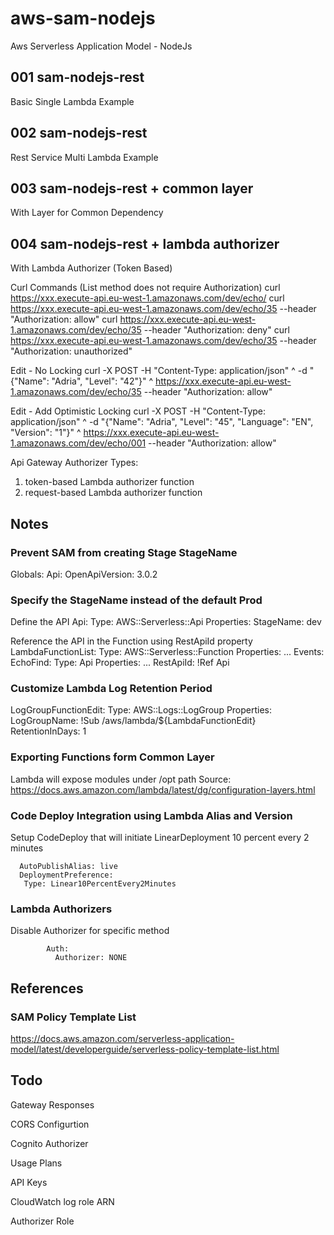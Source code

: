 # aws-sam-nodejs
Aws Serverless Application Model - NodeJs

## 001 sam-nodejs-rest

Basic Single Lambda Example

## 002 sam-nodejs-rest

Rest Service Multi Lambda Example

## 003 sam-nodejs-rest + common layer

With Layer for Common Dependency

## 004 sam-nodejs-rest + lambda authorizer

With Lambda Authorizer (Token Based)

Curl Commands (List method does not require Authorization)
curl https://xxx.execute-api.eu-west-1.amazonaws.com/dev/echo/
curl https://xxx.execute-api.eu-west-1.amazonaws.com/dev/echo/35 --header "Authorization: allow"
curl https://xxx.execute-api.eu-west-1.amazonaws.com/dev/echo/35 --header "Authorization: deny"
curl https://xxx.execute-api.eu-west-1.amazonaws.com/dev/echo/35 --header "Authorization: unauthorized"

Edit - No Locking
curl -X POST -H "Content-Type: application/json" ^
-d "{\"Name\": \"Adria\", \"Level\": \"42\"}" ^
https://xxx.execute-api.eu-west-1.amazonaws.com/dev/echo/35 --header "Authorization: allow"

Edit - Add Optimistic Locking
curl -X POST -H "Content-Type: application/json" ^
-d "{\"Name\": \"Adria\", \"Level\": \"45\", \"Language\": \"EN\", \"Version\": \"1\"}" ^
https://xxx.execute-api.eu-west-1.amazonaws.com/dev/echo/001 --header "Authorization: allow"

Api Gateway Authorizer Types:
1. token-based Lambda authorizer function
2. request-based Lambda authorizer function

## Notes

### Prevent SAM from creating Stage StageName
Globals:
  Api:
    OpenApiVersion: 3.0.2

### Specify the StageName instead of the default Prod

Define the API
  Api:
    Type: AWS::Serverless::Api
    Properties:
      StageName: dev

Reference the API in the Function using RestApiId property   
  LambdaFunctionList:
    Type: AWS::Serverless::Function
    Properties:
      ...
      Events:
        EchoFind:
          Type: Api
          Properties:
            ...
            RestApiId: !Ref Api

### Customize Lambda Log Retention Period

  LogGroupFunctionEdit:
    Type: AWS::Logs::LogGroup
    Properties:
      LogGroupName: !Sub /aws/lambda/${LambdaFunctionEdit}
      RetentionInDays: 1


### Exporting Functions form Common Layer

Lambda will expose modules under /opt path
Source: https://docs.aws.amazon.com/lambda/latest/dg/configuration-layers.html

### Code Deploy Integration using Lambda Alias and Version

Setup CodeDeploy that will initiate LinearDeployment 10 percent every 2 minutes

      AutoPublishAlias: live
      DeploymentPreference:
       Type: Linear10PercentEvery2Minutes 

### Lambda Authorizers

Disable Authorizer for specific method

            Auth:
              Authorizer: NONE 


## References

### SAM Policy Template List

https://docs.aws.amazon.com/serverless-application-model/latest/developerguide/serverless-policy-template-list.html

## Todo

Gateway Responses

CORS Configurtion

Cognito Authorizer

Usage Plans

API Keys

CloudWatch log role ARN

Authorizer Role